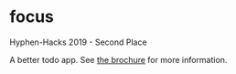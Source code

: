 # focus
Hyphen-Hacks 2019 - Second Place

A better todo app.
See [the brochure](focus-brochure.pdf) for more information.
